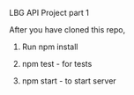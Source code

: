 LBG API Project part 1

After you have cloned this repo,

1. Run npm install

2. npm test - for tests

3. npm start - to start server